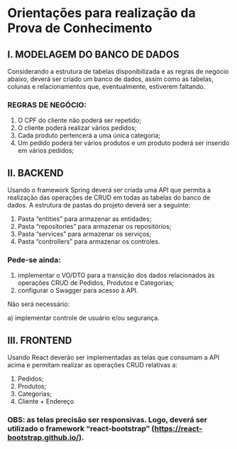 # Orientações para realização da Prova de Conhecimento


## I.	MODELAGEM DO BANCO DE DADOS

Considerando a estrutura de tabelas disponibilizada e as regras de negócio abaixo, deverá ser criado um banco de dados, assim como as tabelas, colunas e relacionamentos que, eventualmente, estiverem faltando.

### REGRAS DE NEGÓCIO:

1.	O CPF do cliente não poderá ser repetido;
2.	O cliente poderá realizar vários pedidos;
3.	Cada produto pertencerá a uma única categoria;
4.	Um pedido poderá ter vários produtos e um produto poderá ser inserido em vários pedidos;

## II.	BACKEND

Usando o framework Spring deverá ser criada uma API que permita a realização das operações de CRUD em todas as tabelas do banco de dados. A estrutura de pastas do projeto deverá ser a seguinte:
1.	Pasta “entities” para armazenar as entidades;
2.	Pasta “repositories” para armazenar os repositórios;
3.	Pasta “services” para armazenar os serviços;
4.	Pasta “controllers” para armazenar os controles.

### Pede-se ainda: 

1. implementar o VO/DTO para a transição dos dados relacionados às operações CRUD de Pedidos, Produtos e Categorias;
2. configurar o Swagger para acesso à API.

Não será necessário:

a)	implementar controle de usuário e/ou segurança.

## III.	FRONTEND

Usando React deverão ser implementadas as telas que consumam a API acima e permitam realizar as operações CRUD relativas a:
1.	Pedidos;
2.	Produtos;
3.	Categorias;
4.	Cliente + Endereço


### OBS: as telas precisão ser responsivas. Logo, deverá ser utilizado o framework “react-bootstrap” (https://react-bootstrap.github.io/).
